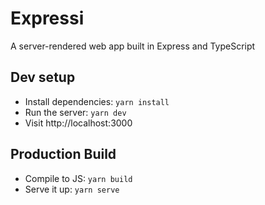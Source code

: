 # Expressi

A server-rendered web app built in Express and TypeScript

## Dev setup

- Install dependencies: `yarn install`
- Run the server: `yarn dev`
- Visit http://localhost:3000

## Production Build

- Compile to JS: `yarn build`
- Serve it up: `yarn serve`